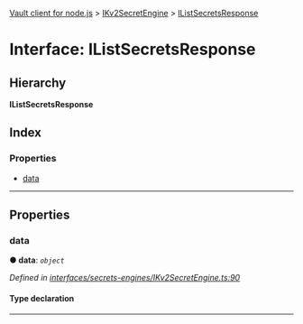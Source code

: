 [Vault client for node.js](../README.md) > [IKv2SecretEngine](../modules/ikv2secretengine.md) > [IListSecretsResponse](../interfaces/ikv2secretengine.ilistsecretsresponse.md)

# Interface: IListSecretsResponse

## Hierarchy

**IListSecretsResponse**

## Index

### Properties

* [data](ikv2secretengine.ilistsecretsresponse.md#data)

---

## Properties

<a id="data"></a>

###  data

**● data**: *`object`*

*Defined in [interfaces/secrets-engines/IKv2SecretEngine.ts:90](https://github.com/theogravity/vault-tacular/blob/fa3cc87/src/interfaces/secrets-engines/IKv2SecretEngine.ts#L90)*

#### Type declaration

___

